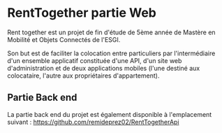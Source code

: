# RentTogether partie Web

Rent together est un projet de fin d'étude de 5ème année de Mastère en Mobilité et Objets Connectés de l'ESGI.

Son but est de faciliter la colocation entre particuliers par l'intermédiaire d'un ensemble applicatif constituée d'une API, d'un site web d'administration et de deux applications mobiles (l'une destiné aux colocataire, l'autre aux propriétaires d'appartement).

## Partie Back end
La partie back end du projet est également disponible à l'emplacement suivant : https://github.com/remideprez02/RentTogetherApi
